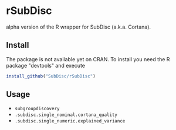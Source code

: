 # rSubDisc

alpha version of the R wrapper for SubDisc (a.k.a. Cortana). 

## Install
The package is not available yet on CRAN. To install you need the R package 
"devtools" and execute
```R
install_github("SubDisc/rSubDisc")
```

## Usage

* `subgroupdiscovery`
* `.subdisc.single_nominal.cortana_quality`
* `.subdisc.single_numeric.explained_variance`
